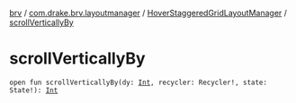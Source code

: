 [brv](../../index.md) / [com.drake.brv.layoutmanager](../index.md) / [HoverStaggeredGridLayoutManager](index.md) / [scrollVerticallyBy](./scroll-vertically-by.md)

# scrollVerticallyBy

`open fun scrollVerticallyBy(dy: `[`Int`](https://kotlinlang.org/api/latest/jvm/stdlib/kotlin/-int/index.html)`, recycler: Recycler!, state: State!): `[`Int`](https://kotlinlang.org/api/latest/jvm/stdlib/kotlin/-int/index.html)